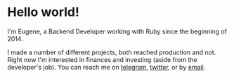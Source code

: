 # Hello world!

I'm Eugene, a Backend Developer working with Ruby since the beginning of 2014.

I made a number of different projects, both reached production and not. Right now I'm interested in finances and investing (aside from the developer's job). You can reach me on [telegram](https://t.me/Freika), [twitter](https://twitter.com/itsok2befrey), or by [email](mailto:iamfrey@gmail.com).
